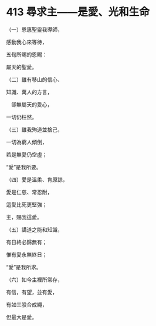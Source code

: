 # 413 尋求主——是愛、光和生命

（一）恩惠聖靈我導師，

感動我心來等待，

五旬所賜的恩賜：

屬天的聖愛。

（二）雖有移山的信心、

知識、萬人的方言，

　卻無屬天的愛心，

一切仍枉然。

（三）雖我殉道並捨己，

一切為窮人傾倒，

若是無愛仍空虛；

“愛”是我所要。

（四）愛是溫柔、肯原諒，

愛是仁慈、常忍耐，

這愛比死更堅強；

主，賜我這愛。

（五）講道之能和知識，

有日終必歸無有；

惟有愛永無終日；

“愛”是我所求。

（六）如今主裡所常存，

有信，有望，並有愛，

有如三股合成繩，

但最大是愛。

